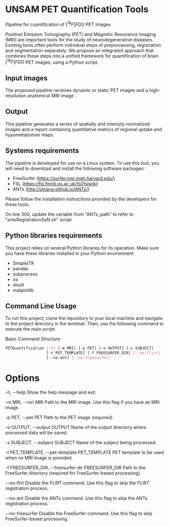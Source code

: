 # UNSAM PET Quantification Tools
Pipeline for cuantification of $[^{18}F] FDG$ PET Images 

Positron Emission Tomography (PET) and Magnetic Resonance Imaging (MRI) are important tools for the study of neurodegenerative diseases. Existing tools often perform individual steps of preprocessing, registration and segmentation separately. We propose an integrated approach that combines these steps into a unified framework for quantification of brain $[^{18}F] FDG$ PET images, using a Python script. 

## Input images 
The proposed pipeline receives dynamic or static PET images and a high-resolution anatomical MRI image .

## Output 
This pipeline generates a series of spatially and intensity-normalized images and a report containing quantitative metrics of regional uptake and hypometabolism maps.

## Systems requirements

The pipeline is developed for use on a Linux system. To use this tool, you will need to download and install the following software packages:

- FreeSurfer (https://surfer.nmr.mgh.harvard.edu/)
- FSL (https://fsl.fmrib.ox.ac.uk/fsl/fslwiki)
- ANTs (http://stnava.github.io/ANTs/)

Please follow the installation instructions provided by the developers for these tools.

On line 300, update the variable from "ANTs_path" to refer to "antsRegistrationSyN.sh" script 

## Python libraries requirements

This project relies on several Python libraries for its operation. Make sure you have these libraries installed in your Python environment:

- SimpleITK
- pandas
- subprocess
- os
- shutil 
- matplotlib
  
## Command Line Usage 

To run this project, clone the repository to your local machine and navigate to the project directory in the terminal. Then, use the following command to execute the main script:

Basic Command Structure

```bash
PETQuantification [-h] [-m MRI] [-p PET] [-o OUTPUT] [-s SUBJECT]
                  [-t PET_TEMPLATE] [-f FREESURFER_DIR] [--no-flirt]
                  [--no-ant] [--no-freesurfer]
```
# Options

-h, --help
Show the help message and exit.

-m MRI, --mri MRI
Path to the MRI image. Use this flag if you have an MRI image.

-p PET, --pet PET
Path to the PET image (required).

-o OUTPUT, --output OUTPUT
Name of the output directory where processed data will be saved.

-s SUBJECT, --subject SUBJECT
Name of the subject being processed.

-t PET_TEMPLATE, --pet-template PET_TEMPLATE
PET template to be used when no MRI image is provided.

-f FREESURFER_DIR, --freesurfer-dir FREESURFER_DIR
Path to the FreeSurfer directory (required for FreeSurfer-based processing).

--no-flirt
Disable the FLIRT command. Use this flag to skip the FLIRT registration process.

--no-ant
Disable the ANTs command. Use this flag to skip the ANTs registration process.

--no-freesurfer
Disable the FreeSurfer command. Use this flag to skip FreeSurfer-based processing.
